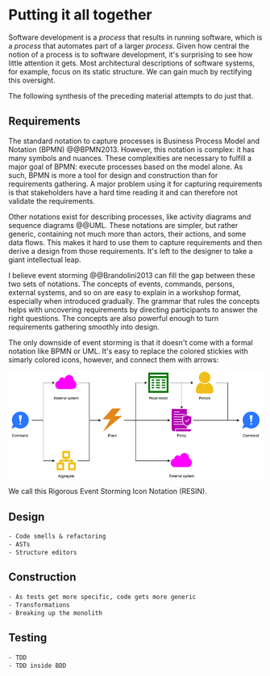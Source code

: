 # Putting it all together

Software development is a _process_ that results in running software, which is a _process_ that automates part of a
larger _process_.
Given how central the notion of a process is to software development, it's surprising to see how little attention it
gets.
Most architectural descriptions of software systems, for example, focus on its static structure.
We can gain much by rectifying this oversight.

The following synthesis of the preceding material attempts to do just that.


## Requirements

The standard notation to capture processes is Business Process Model and Notation (BPMN) @@BPMN2013.
However, this notation is complex: it has many symbols and nuances.
These complexities are necessary to fulfill a major goal of BPMN: execute processes based on the model alone.
As such, BPMN is more a tool for design and construction than for requirements gathering.
A major problem using it for capturing requirements is that stakeholders have a hard time reading it and can therefore
not validate the requirements.

Other notations exist for describing processes, like activity diagrams and sequence diagrams @@UML.
These notations are simpler, but rather generic, containing not much more than actors, their actions, and some data
flows.
This makes it hard to use them to capture requirements and then derive a design from those requirements.
It's left to the designer to take a giant intellectual leap.

I believe event storming @@Brandolini2013 can fill the gap between these two sets of notations.
The concepts of events, commands, persons, external systems, and so on are easy to explain in a workshop format,
especially when introduced gradually.
The grammar that rules the concepts helps with uncovering requirements by directing participants to answer the right
questions.
The concepts are also powerful enough to turn requirements gathering smoothly into design.

The only downside of event storming is that it doesn't come with a formal notation like BPMN or UML.
It's easy to replace the colored stickies with simarly colored icons, however, and connect them with arrows:

![RESIN](resin.png)

We call this Rigorous Event Storming Icon Notation (RESIN).


## Design

```admonish info "Ideas"
- Code smells & refactoring
- ASTs
- Structure editors
```

## Construction

```admonish info "Ideas"
- As tests get more specific, code gets more generic
- Transformations
- Breaking up the monolith
```

## Testing

```admonish info "Ideas"
- TDD
- TDD inside BDD
```
